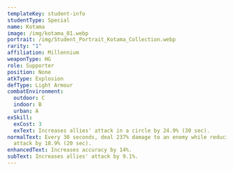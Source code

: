 ```yaml
---
templateKey: student-info
studentType: Special
name: Kotama
image: /img/kotama_01.webp
portrait: /img/Student_Portrait_Kotama_Collection.webp
rarity: "1"
affiliation: Millennium
weaponType: HG
role: Supporter
position: None
atkType: Explosion
defType: Light Armour
combatEnvironment:
  outdoor: C
  indoor: B
  urban: A
exSkill:
  exCost: 3
  exText: Increases allies' attack in a circle by 24.9% (30 sec).
normalText: Every 30 seconds, deal 237% damage to an enemy while reducing its
  attack by 18.9% (20 sec).
enhancedText: Increases accuracy by 14%.
subText: Increases allies' attack by 9.1%.
---
```


